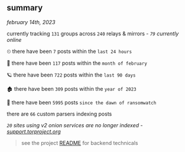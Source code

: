 
## summary
_february 14th, 2023_

currently tracking `131` groups across `240` relays & mirrors - _`79` currently online_

⏲ there have been `7` posts within the `last 24 hours`

🦈 there have been `117` posts within the `month of february`

🪐 there have been `722` posts within the `last 90 days`

🏚 there have been `309` posts within the `year of 2023`

🦕 there have been `5995` posts `since the dawn of ransomwatch`

there are `66` custom parsers indexing posts

_`20` sites using v2 onion services are no longer indexed - [support.torproject.org](https://support.torproject.org/onionservices/v2-deprecation/)_

> see the project [README](https://github.com/joshhighet/ransomwatch#ransomwatch--) for backend technicals
